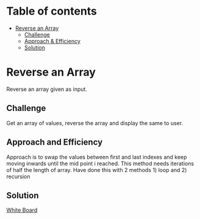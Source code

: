 Table of contents
=================

<!--ts-->
   * [Reverse an Array](#reverse-an-array)
      * [Challenge](#challenge)
      * [Approach & Efficiency](#approach-and-efficiency)
      * [Solution](#solution)
<!--te-->

# Reverse an Array
Reverse an array given as input. 

## Challenge
Get an array of values, reverse the array and display the same to user.

## Approach and Efficiency
<!-- What approach did you take? Why? What is the Big O space/time for this approach? -->
Approach is to swap the values between first and last indexes and keep moving inwards until the mid point i reached. This method needs iterations of half the length of array.
Have done this with 2 methods 1) loop and 2) recursion

## Solution
[White Board](assets/array-reverse.jpg)